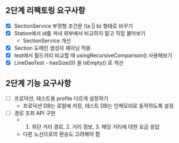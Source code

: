 ## 2단계 리팩토링 요구사항
- [x] SectionService 부정형 조건문 !(a || b) 형태로 바꾸기
- [x] Station에서 id를 꺼내 외부에서 비교하지 말고 직접 물어보기
  - SectionService 개선
- [x] Section 도메인 생성자 체이닝 적용
- [x] test에서 필드끼리 비교할 때 usingRecursiveComparison() 사용해보기 
- [x] LineDaoTest - hasSize(0) 을 isEmpty() 로 개선

## 2단계 기능 요구사항
- [ ] 프로덕션, 테스트용 profile 다르게 설정하기
  - 프로덕션 DB는 로컬에 저장, 테스트 DB는 인메모리로 동작하도록 설정 
- [ ] 경로 조회 API 구현
  - 1. 최단 거리 경로, 2. 거리 정보, 3. 해당 거리에 대한 요금 응답
  -  다른 노선으로의 환승도 고려해야 함
